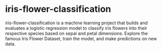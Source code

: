 # iris-flower-classification
iris-flower-classification is a machine learning project that builds and evaluates a logistic regression model to classify iris flowers into their respective species based on sepal and petal dimensions. Explore the famous Iris Flower Dataset, train the model, and make predictions on new data.
